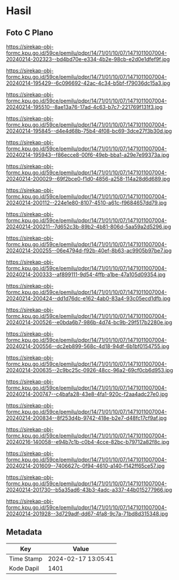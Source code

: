 # Hasil

## Foto C Plano

https://sirekap-obj-formc.kpu.go.id/59ce/pemilu/pdpr/14/71/01/10/07/1471011007004-20240214-202323--bd4bd70e-e334-4b2e-98cb-e2d0e1dfef9f.jpg

https://sirekap-obj-formc.kpu.go.id/59ce/pemilu/pdpr/14/71/01/10/07/1471011007004-20240214-195429--6c096692-42ac-4c34-b5bf-f79036dc15a3.jpg

https://sirekap-obj-formc.kpu.go.id/59ce/pemilu/pdpr/14/71/01/10/07/1471011007004-20240214-195510--8ae13a76-17ad-4c63-b7c7-221769f131f3.jpg

https://sirekap-obj-formc.kpu.go.id/59ce/pemilu/pdpr/14/71/01/10/07/1471011007004-20240214-195845--d4e4d68b-75b4-4f08-bc69-3dce27f3b30d.jpg

https://sirekap-obj-formc.kpu.go.id/59ce/pemilu/pdpr/14/71/01/10/07/1471011007004-20240214-195943--f86ecce8-00f6-49eb-bba1-a29e7e99373a.jpg

https://sirekap-obj-formc.kpu.go.id/59ce/pemilu/pdpr/14/71/01/10/07/1471011007004-20240214-200029--69f2bce0-f1d0-4856-a258-114a28d6d689.jpg

https://sirekap-obj-formc.kpu.go.id/59ce/pemilu/pdpr/14/71/01/10/07/1471011007004-20240214-200112--224e1e80-8107-4510-a61c-f9684657dd79.jpg

https://sirekap-obj-formc.kpu.go.id/59ce/pemilu/pdpr/14/71/01/10/07/1471011007004-20240214-200211--7d652c3b-89b2-4b81-806d-5aa59a2d5296.jpg

https://sirekap-obj-formc.kpu.go.id/59ce/pemilu/pdpr/14/71/01/10/07/1471011007004-20240214-200255--06e4794d-f92b-40ef-8b63-ac9905b97be7.jpg

https://sirekap-obj-formc.kpu.go.id/59ce/pemilu/pdpr/14/71/01/10/07/1471011007004-20240214-200333--af899111-9d54-4ffb-a1be-47a105d09354.jpg

https://sirekap-obj-formc.kpu.go.id/59ce/pemilu/pdpr/14/71/01/10/07/1471011007004-20240214-200424--dd1d76dc-e162-4ab0-83a4-93c05ecd1dfb.jpg

https://sirekap-obj-formc.kpu.go.id/59ce/pemilu/pdpr/14/71/01/10/07/1471011007004-20240214-200526--e0bda6b7-986b-4d74-bc9b-29f517b2280e.jpg

https://sirekap-obj-formc.kpu.go.id/59ce/pemilu/pdpr/14/71/01/10/07/1471011007004-20240214-200556--dc2eb899-568c-4d18-94df-6b1bf0154755.jpg

https://sirekap-obj-formc.kpu.go.id/59ce/pemilu/pdpr/14/71/01/10/07/1471011007004-20240214-200635--2c9bc25c-0926-48cc-96a2-69cf0cb6d953.jpg

https://sirekap-obj-formc.kpu.go.id/59ce/pemilu/pdpr/14/71/01/10/07/1471011007004-20240214-200747--c4bafa28-43e8-4fa1-920c-f2aa4adc27e0.jpg

https://sirekap-obj-formc.kpu.go.id/59ce/pemilu/pdpr/14/71/01/10/07/1471011007004-20240214-200834--8f253d4b-9742-418e-b2e7-d48fc17cf9af.jpg

https://sirekap-obj-formc.kpu.go.id/59ce/pemilu/pdpr/14/71/01/10/07/1471011007004-20240216-140058--e94b7c1b-c0b4-4cce-82bc-b79712a82f8c.jpg

https://sirekap-obj-formc.kpu.go.id/59ce/pemilu/pdpr/14/71/01/10/07/1471011007004-20240214-201609--7406627c-0f94-4610-a140-f142ff65ce57.jpg

https://sirekap-obj-formc.kpu.go.id/59ce/pemilu/pdpr/14/71/01/10/07/1471011007004-20240214-201730--b5a35ad6-43b3-4adc-a337-44b015277966.jpg

https://sirekap-obj-formc.kpu.go.id/59ce/pemilu/pdpr/14/71/01/10/07/1471011007004-20240214-201928--3d729adf-dd67-4fa8-9c7a-71bd8d315348.jpg


## Metadata

| Key        | Value               |
| ---------- | ------------------- |
| Time Stamp | 2024-02-17 13:05:41 |
| Kode Dapil | 1401                |




